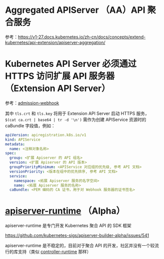 # Aggregated APIServer （AA）API 聚合服务

参考：https://v1-27.docs.kubernetes.io/zh-cn/docs/concepts/extend-kubernetes/api-extension/apiserver-aggregation/

# Kubernetes API Server 必须通过 HTTPS 访问扩展 API 服务器（Extension API Server）

参考：[admission-webhook](https://github.com/togettoyou/CloudNative/blob/main/Kubernetes/Extensions/admission-webhook/README.md)

其中 `tls.crt` 和 `tls.key` 将用于 Extension API Server 启动 HTTPS 服务， `$(cat ca.crt | base64 | tr -d '\n')` 需作为创建
APIService 资源时的 caBundle 字段值，例如：

```yaml
apiVersion: apiregistration.k8s.io/v1
kind: APIService
metadata:
  name: <注释对象名称>
spec:
  group: <扩展 Apiserver 的 API 组名>
  version: <扩展 Apiserver 的 API 版本>
  groupPriorityMinimum: <APIService 对应组的优先级, 参考 API 文档>
  versionPriority: <版本在组中的优先排序, 参考 API 文档>
  service:
    namespace: <拓展 Apiserver 服务的名字空间>
    name: <拓展 Apiserver 服务的名称>
  caBundle: <PEM 编码的 CA 证书，用于对 Webhook 服务器的证书签名>
```

# [apiserver-runtime](https://github.com/kubernetes-sigs/apiserver-runtime) （Alpha）

apiserver-runtime 是专门开发 Kubernetes 聚合 API 的 SDK 框架

https://github.com/kubernetes-sigs/apiserver-builder-alpha/issues/541

apiserver-runtime 是不稳定的，目前对于聚合 API
的开发，社区并没有一个较流行的库支持（类似 [controller-runtime](https://github.com/kubernetes-sigs/controller-runtime) 那样）
